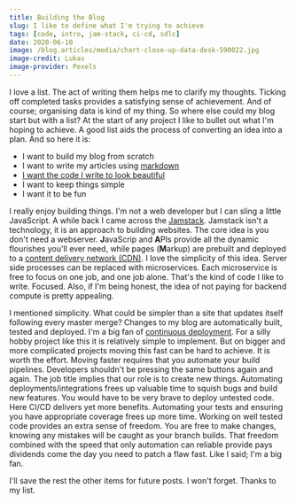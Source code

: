 ```yaml
---
title: Building the Blog
slug: I like to define what I'm trying to achieve
tags: [code, intro, jam-stack, ci-cd, sdlc]
date: 2020-06-10
image: /blog.articles/media/chart-close-up-data-desk-590022.jpg
image-credit: Lukas
image-provider: Pexels
---
```


I love a list.  The act of writing them helps me to clarify my thoughts.  Ticking off completed tasks provides a
satisfying sense of achievement.  And of course; organising data is kind of my thing.  So where else could my blog start
but with a list?  At the start of any project I like to bullet out what I'm hoping to achieve.  A good list aids the
process of converting an idea into a plan.  And so here it is:

- I want to build my blog from scratch
- I want to write my articles using [markdown](https://daringfireball.net/projects/markdown/syntax)
- [I want the code I write to look beautiful](./making-code-pop.md)
- I want to keep things simple
- I want it to be fun

I really enjoy building things.  I'm not a web developer but I can sling a little JavaScript.  A while back I came
across the [Jamstack](https://jamstack.org/).  Jamstack isn't a technology, it is an approach to building websites.  The
core idea is you don't need a webserver.  **J**avaScrip and **A**PIs provide all the dynamic flourishes you'll ever need,
while pages (**M**arkup) are prebuilt and deployed to a [content delivery network (CDN)](https://en.wikipedia.org/wiki/Content_delivery_network).
I love the simplicity of this idea.  Server side processes can be replaced with microservices.  Each microservice is
free to focus on one job, and one job alone.  That's the kind of code I like to write.  Focused.  Also, if I'm being
honest, the idea of not paying for backend compute is pretty appealing.

I mentioned simplicity.  What could be simpler than a site that updates itself following every master merge?  Changes to
my blog are automatically built, tested and deployed.  I'm a big fan of [continuous deployment](https://www.redhat.com/en/topics/devops/what-is-ci-cd).
For a silly hobby project like this it is relatively simple to implement.  But on bigger and more complicated projects
moving this fast can be hard to achieve.  It is worth the effort.  Moving faster requires that you automate your
build pipelines.  Developers shouldn't be pressing the same buttons again and again.  The job title implies that our
role is to create new things.  Automating deployments/integrations frees up valuable time to squish bugs and build new
features.  You would have to be very brave to deploy untested code.  Here CI/CD delivers yet more benefits.  Automating
your tests and ensuring you have appropriate coverage frees up more time.  Working on well tested code provides an extra
sense of freedom.  You are free to make changes, knowing any mistakes will be caught as your branch builds.  That
freedom combined with the speed that only automation can reliable provide pays dividends come the day you need to patch
a flaw fast.  Like I said; I'm a big fan.

I'll save the rest the other items for future posts.  I won't forget.  Thanks to my list.
